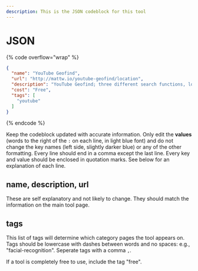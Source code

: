 ```yaml
---
description: This is the JSON codeblock for this tool
---
```


# JSON

{% code overflow="wrap" %}
```json
{
  "name": "YouTube Geofind",
  "url": "http://mattw.io/youtube-geofind/location",
  "description": "YouTube Geofind; three different search functions, location, topic, and channel.",
  "cost": "Free",
  "tags": [
    "youtube"
  ]
}
```
{% endcode %}

Keep the codeblock updated with accurate information. Only edit the **values** (words to the right of the `:` on each line, in light blue font) and do not change the key names (left side, slightly darker blue) or any of the other formatting. Every line should end in a comma except the last line. Every key and value should be enclosed in quotation marks. See below for an explanation of each line.&#x20;

## name, description, url

These are self explanatory and not likely to change. They should match the information on the main tool page.

## tags

This list of tags will determine which category pages the tool appears on. Tags should be lowercase with dashes between words and no spaces: e.g., "facial-recognition". Seperate tags with a comma `,`.

If a tool is completely free to use, include the tag "free".

